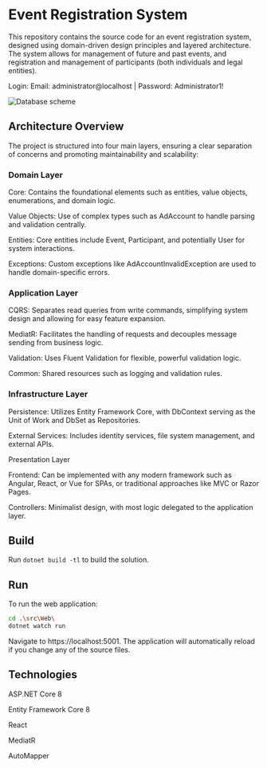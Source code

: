 ﻿# Event Registration System

This repository contains the source code for an event registration system, designed using domain-driven design principles and layered architecture. The system allows for management of future and past events, and registration and management of participants (both individuals and legal entities).

Login:
Email: administrator@localhost | 
Password: Administrator1!

![Database scheme](https://ibb.co/ssN9Wzd)

## Architecture Overview
The project is structured into four main layers, ensuring a clear separation of concerns and promoting maintainability and scalability:

### Domain Layer
Core: Contains the foundational elements such as entities, value objects, enumerations, and domain logic.

Value Objects: Use of complex types such as AdAccount to handle parsing and validation centrally.

Entities: Core entities include Event, Participant, and potentially User for system interactions.

Exceptions: Custom exceptions like AdAccountInvalidException are used to handle domain-specific errors.

### Application Layer

CQRS: Separates read queries from write commands, simplifying system design and allowing for easy feature expansion.

MediatR: Facilitates the handling of requests and decouples message sending from business logic.

Validation: Uses Fluent Validation for flexible, powerful validation logic.

Common: Shared resources such as logging and validation rules.

### Infrastructure Layer

Persistence: Utilizes Entity Framework Core, with DbContext serving as the Unit of Work and DbSet as Repositories.

External Services: Includes identity services, file system management, and external APIs.

Presentation Layer

Frontend: Can be implemented with any modern framework such as Angular, React, or Vue for SPAs, or traditional approaches like MVC or Razor Pages.

Controllers: Minimalist design, with most logic delegated to the application layer.

## Build

Run `dotnet build -tl` to build the solution.

## Run

To run the web application:

```bash
cd .\src\Web\
dotnet watch run
```

Navigate to https://localhost:5001. The application will automatically reload if you change any of the source files.

## Technologies

ASP.NET Core 8

Entity Framework Core 8

React 

MediatR

AutoMapper